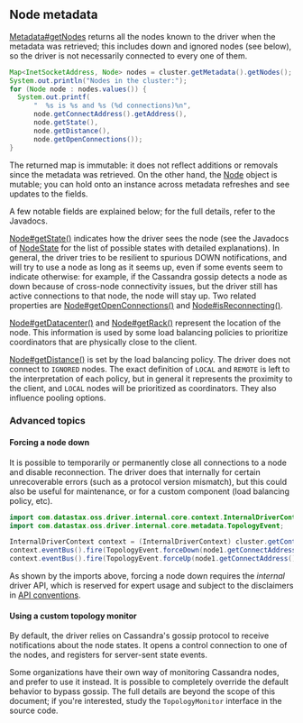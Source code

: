 ## Node metadata

[Metadata#getNodes] returns all the nodes known to the driver when the metadata was retrieved; this
includes down and ignored nodes (see below), so the driver is not necessarily connected to every one
of them.

```java
Map<InetSocketAddress, Node> nodes = cluster.getMetadata().getNodes();
System.out.println("Nodes in the cluster:");
for (Node node : nodes.values()) {
  System.out.printf(
      "  %s is %s and %s (%d connections)%n",
      node.getConnectAddress().getAddress(),
      node.getState(),
      node.getDistance(),
      node.getOpenConnections());
}
```

The returned map is immutable: it does not reflect additions or removals since the metadata was
retrieved. On the other hand, the [Node] object is mutable; you can hold onto an instance across
metadata refreshes and see updates to the fields.

A few notable fields are explained below; for the full details, refer to the Javadocs.

[Node#getState()] indicates how the driver sees the node (see the Javadocs of [NodeState] for the
list of possible states with detailed explanations). In general, the driver tries to be resilient to
spurious DOWN notifications, and will try to use a node as long as it seems up, even if some events
seem to indicate otherwise: for example, if the Cassandra gossip detects a node as down because of
cross-node connectivity issues, but the driver still has active connections to that node, the node
will stay up. Two related properties are [Node#getOpenConnections()] and [Node#isReconnecting()].

[Node#getDatacenter()] and [Node#getRack()] represent the location of the node. This information is
used by some load balancing policies to prioritize coordinators that are physically close to the
client.

[Node#getDistance()] is set by the load balancing policy. The driver does not connect to `IGNORED`
nodes. The exact definition of `LOCAL` and `REMOTE` is left to the interpretation of each policy,
but in general it represents the proximity to the client, and `LOCAL` nodes will be prioritized as
coordinators. They also influence pooling options. 

### Advanced topics

#### Forcing a node down

It is possible to temporarily or permanently close all connections to a node and disable
reconnection. The driver does that internally for certain unrecoverable errors (such as a protocol
version mismatch), but this could also be useful for maintenance, or for a custom component (load
balancing policy, etc). 

```java
import com.datastax.oss.driver.internal.core.context.InternalDriverContext;
import com.datastax.oss.driver.internal.core.metadata.TopologyEvent;

InternalDriverContext context = (InternalDriverContext) cluster.getContext();
context.eventBus().fire(TopologyEvent.forceDown(node1.getConnectAddress()));
context.eventBus().fire(TopologyEvent.forceUp(node1.getConnectAddress()));
```

As shown by the imports above, forcing a node down requires the *internal* driver API, which is 
reserved for expert usage and subject to the disclaimers in
[API conventions](../../../api_conventions/).

#### Using a custom topology monitor

By default, the driver relies on Cassandra's gossip protocol to receive notifications about the
node states. It opens a control connection to one of the nodes, and registers for server-sent state
events.

Some organizations have their own way of monitoring Cassandra nodes, and prefer to use it instead.
It is possible to completely override the default behavior to bypass gossip. The full details are
beyond the scope of this document; if you're interested, study the `TopologyMonitor` interface in
the source code.


[Metadata#getNodes]:         http://docs.datastax.com/en/drivers/java/4.0/com/datastax/oss/driver/api/core/metadata/Metadata.html#getNodes--
[Node]:                      http://docs.datastax.com/en/drivers/java/4.0/com/datastax/oss/driver/api/core/metadata/Node.html
[Node#getState()]:           http://docs.datastax.com/en/drivers/java/4.0/com/datastax/oss/driver/api/core/metadata/Node.html#getState--
[Node#getDatacenter()]:      http://docs.datastax.com/en/drivers/java/4.0/com/datastax/oss/driver/api/core/metadata/Node.html#getDatacenter--
[Node#getRack()]:            http://docs.datastax.com/en/drivers/java/4.0/com/datastax/oss/driver/api/core/metadata/Node.html#getRack--
[Node#getDistance()]:        http://docs.datastax.com/en/drivers/java/4.0/com/datastax/oss/driver/api/core/metadata/Node.html#getDistance--
[Node#getOpenConnections()]: http://docs.datastax.com/en/drivers/java/4.0/com/datastax/oss/driver/api/core/metadata/Node.html#getOpenConnections--
[Node#isReconnecting()]:     http://docs.datastax.com/en/drivers/java/4.0/com/datastax/oss/driver/api/core/metadata/Node.html#isReconnecting--
[NodeState]:                 http://docs.datastax.com/en/drivers/java/4.0/com/datastax/oss/driver/api/core/metadata/NodeState.html